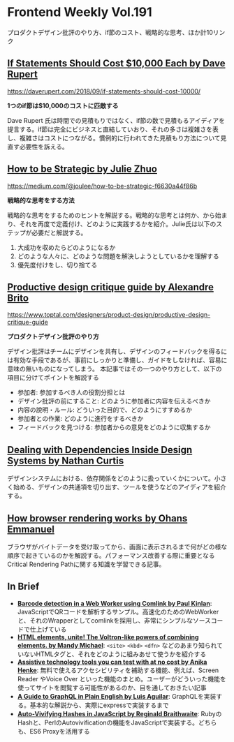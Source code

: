 # Frontend Weekly Vol.191
プロダクトデザイン批評のやり方、if節のコスト、戦略的な思考、ほか計10リンク


## [If Statements Should Cost $10,000 Each by Dave Rupert](https://daverupert.com/2018/09/if-statements-should-cost-10000/)

https://daverupert.com/2018/09/if-statements-should-cost-10000/

**1つのif節は$10,000のコストに匹敵する**

Dave Rupert 氏は時間での見積もりではなく、if節の数で見積もるアイディアを提言する。if節は完全にビジネスと直結していおり、それの多さは複雑さを表し、複雑さはコストにつながる。慣例的に行われてきた見積もり方法について見直す必要性を訴える。

## [How to be Strategic by Julie Zhuo](https://medium.com/@joulee/how-to-be-strategic-f6630a44f86b)

https://medium.com/@joulee/how-to-be-strategic-f6630a44f86b

**戦略的な思考をする方法**

戦略的な思考をするためのヒントを解説する。戦略的な思考とは何か、から始まり、それを再度で定義付け、どのように実践するかを紹介。Julie氏は以下のステップが必要だと解説する。


1. 大成功を収めたらどのようになるか
2. どのような人々に、どのような問題を解決しようとしているかを理解する
3. 優先度付けをし、切り捨てる


## [Productive design critique guide by Alexandre Brito](https://www.toptal.com/designers/product-design/productive-design-critique-guide)

https://www.toptal.com/designers/product-design/productive-design-critique-guide

**プロダクトデザイン批評のやり方**

デザイン批評はチームにデザインを共有し、デザインのフィードバックを得るには有効な手段であるが、事前にしっかりと準備し、ガイドをしなければ、容易に意味の無いものになってしまう。
本記事ではその一つのやり方として、以下の項目に分けてポイントを解説する

- 参加者: 参加するべき人の役割分担とは
- デザイン批評の前にすること: どのように参加者に内容を伝えるべきか
- 内容の說明・ルール: どういった目的で、どのようにすすめるか
- 参加者との作業: どのように進行をするべきか
- フィードバックを見つける: 参加者からの意見をどのように収集するか


## [Dealing with Dependencies Inside Design Systems by Nathan Curtis](https://medium.com/eightshapes-llc/dealing-with-dependencies-inside-design-systems-aa6ce2cf7bc3?source=userActivityShare-5e64022b48d2-1538607184)

デザインシステムにおける、依存関係をどのように扱っていくかについて。小さく始める、デザインの共通項を切り出す、ツールを使うなどのアイディアを紹介する。


## [How browser rendering works  by Ohans Emmanuel](https://blog.logrocket.com/how-browser-rendering-works-behind-the-scenes-6782b0e8fb10)

ブラウザがバイトデータを受け取ってから、画面に表示されるまで何がどの様な順序で起きているのかを解説する。パフォーマンス改善する際に重要となるCritical Rendering Pathに関する知識を学習できる記事。


## In Brief
- [**Barcode detection in a Web Worker using Comlink by Paul Kinlan**](https://paul.kinlan.me/barcode-detection-in-a-web-worker-using-comlink-/): JavaScriptでQRコードを解析するサンプル。高速化のためのWebWorkerと、それのWrapperとしてcomlinkを採用し、非常にシンプルなソースコードで仕上げている
- [**HTML elements, unite! The Voltron-like powers of combining elements. by Mandy Michael**](https://css-tricks.com/html-elements-unite-the-voltron-like-powers-of-combining-elements/): `<site>` `<kbd>`  `<dfn>`  などのあまり知られていないHTMLタグと、それをどのように組みあせて使うかを紹介する
- [**Assistive technology tools you can test with at no cost  by Anika Henke**](https://accessibility.blog.gov.uk/2018/09/27/assistive-technology-tools-you-can-use-at-no-cost/): 無料で使えるアクセシビリティを補助する機能、例えば、Screen Reader やVoice Over といった機能のまとめ。ユーザーがどういった機能を使ってサイトを閲覧する可能性があるのか、目を通しておきたい記事
- [**A Guide to GraphQL in Plain English by Luis Aguilar**](https://medium.freecodecamp.org/a-beginners-guide-to-graphql-60e43b0a41f5): GraphQLを実装する。基本的な解説から、実際にexpressで実装するまで
- [**Auto-Vivifying Hashes in JavaScript by Reginald Braithwaite**](http://raganwald.com/2018/09/12/auto-vivifying-hash.html): RubyのHashと、PerlのAutovivificationの機能をJavaScriptで実装する。どちらも、ES6 Proxyを活用する

